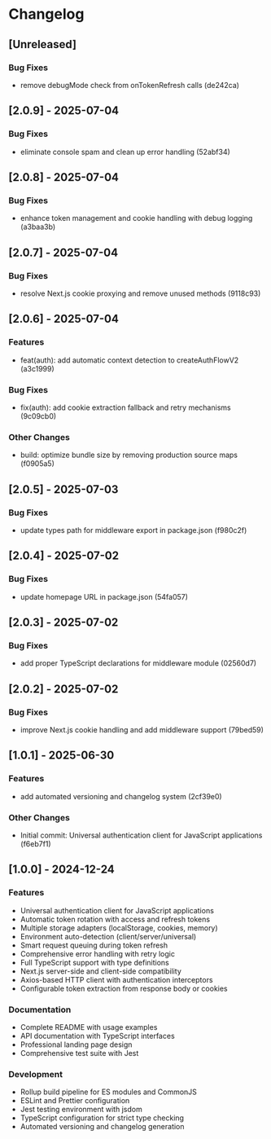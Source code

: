 # Changelog

## [Unreleased]

### Bug Fixes

- remove debugMode check from onTokenRefresh calls (de242ca)

## [2.0.9] - 2025-07-04

### Bug Fixes

- eliminate console spam and clean up error handling (52abf34)

## [2.0.8] - 2025-07-04

### Bug Fixes

- enhance token management and cookie handling with debug logging (a3baa3b)

## [2.0.7] - 2025-07-04

### Bug Fixes

- resolve Next.js cookie proxying and remove unused methods (9118c93)

## [2.0.6] - 2025-07-04

### Features

- feat(auth): add automatic context detection to createAuthFlowV2 (a3c1999)

### Bug Fixes

- fix(auth): add cookie extraction fallback and retry mechanisms (9c09cb0)

### Other Changes

- build: optimize bundle size by removing production source maps (f0905a5)

## [2.0.5] - 2025-07-03

### Bug Fixes

- update types path for middleware export in package.json (f980c2f)

## [2.0.4] - 2025-07-02

### Bug Fixes

- update homepage URL in package.json (54fa057)

## [2.0.3] - 2025-07-02

### Bug Fixes

- add proper TypeScript declarations for middleware module (02560d7)

## [2.0.2] - 2025-07-02

### Bug Fixes

- improve Next.js cookie handling and add middleware support (79bed59)

## [1.0.1] - 2025-06-30

### Features

- add automated versioning and changelog system (2cf39e0)

### Other Changes

- Initial commit: Universal authentication client for JavaScript applications (f6eb7f1)

## [1.0.0] - 2024-12-24

### Features

- Universal authentication client for JavaScript applications
- Automatic token rotation with access and refresh tokens
- Multiple storage adapters (localStorage, cookies, memory)
- Environment auto-detection (client/server/universal)
- Smart request queuing during token refresh
- Comprehensive error handling with retry logic
- Full TypeScript support with type definitions
- Next.js server-side and client-side compatibility
- Axios-based HTTP client with authentication interceptors
- Configurable token extraction from response body or cookies

### Documentation

- Complete README with usage examples
- API documentation with TypeScript interfaces
- Professional landing page design
- Comprehensive test suite with Jest

### Development

- Rollup build pipeline for ES modules and CommonJS
- ESLint and Prettier configuration
- Jest testing environment with jsdom
- TypeScript configuration for strict type checking
- Automated versioning and changelog generation